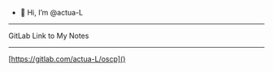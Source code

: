 - 👋 Hi, I’m @actua-L

*******
GitLab Link to My Notes

*******

[https://gitlab.com/actua-L/oscp]()
